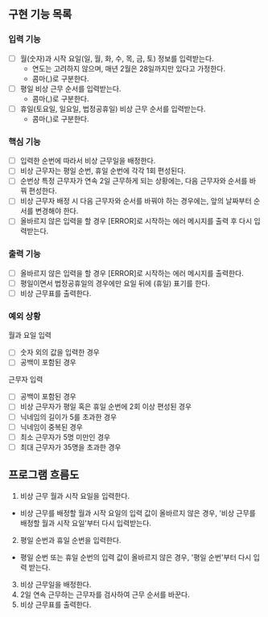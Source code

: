 ## 구현 기능 목록

### 입력 기능

- [ ] 월(숫자)과 시작 요일(일, 월, 화, 수, 목, 금, 토) 정보를 입력받는다.
    - 연도는 고려하지 않으며, 매년 2월은 28일까지만 있다고 가정한다.
    - 콤마(,)로 구분한다.
- [ ] 평일 비상 근무 순서를 입력받는다.
    - 콤마(,)로 구분한다.
- [ ] 휴일(토요일, 일요일, 법정공휴일) 비상 근무 순서를 입력받는다.
    - 콤마(,)로 구분한다.

### 핵심 기능

- [ ] 입력한 순번에 따라서 비상 근무일을 배정한다.
- [ ] 비상 근무자는 평일 순번, 휴일 순번에 각각 1회 편성된다.
- [ ] 순번상 특정 근무자가 연속 2일 근무하게 되는 상황에는, 다음 근무자와 순서를 바꿔 편성한다.
- [ ] 비상 근무자 배정 시 다음 근무자와 순서를 바꿔야 하는 경우에는, 앞의 날짜부터 순서를 변경해야 한다.
- [ ] 올바르지 않은 입력을 할 경우 [ERROR]로 시작하는 에러 메시지를 출력 후 다시 입력받는다.

### 출력 기능

- [ ] 올바르지 않은 입력을 할 경우 [ERROR]로 시작하는 에러 메시지를 출력한다.
- [ ] 평일이면서 법정공휴일의 경우에만 요일 뒤에 (휴일) 표기를 한다.
- [ ] 비상 근무표를 출력한다.

### 예외 상황

월과 요일 입력

- [ ] 숫자 외의 값을 입력한 경우
- [ ] 공백이 포함된 경우

근무자 입력

- [ ] 공백이 포함된 경우
- [ ] 비상 근무자가 평일 혹은 휴일 순번에 2회 이상 편성된 경우
- [ ] 닉네임의 길이가 5를 초과한 경우
- [ ] 닉네임이 중복된 경우
- [ ] 최소 근무자가 5명 미만인 경우
- [ ] 최대 근무자가 35명을 초과한 경우

## 프로그램 흐름도

1. 비상 근무 월과 시작 요일을 입력한다.

- 비상 근무를 배정할 월과 시작 요일의 입력 값이 올바르지 않은 경우, '비상 근무를 배정할 월과 시작 요일'부터 다시 입력받는다.

2. 평일 순번과 휴일 순번을 입력한다.

- 평일 순번 또는 휴일 순번의 입력 값이 올바르지 않은 경우, '평일 순번'부터 다시 입력 받는다.

3. 비상 근무일을 배정한다.
4. 2일 연속 근무하는 근무자를 검사하여 근무 순서를 바꾼다.
5. 비상 근무표를 출력한다.
